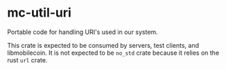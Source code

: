 mc-util-uri
=====

Portable code for handling URI's used in our system.

This crate is expected to be consumed by servers, test clients, and libmobilecoin.
It is not expected to be `no_std` crate because it relies on the rust `url` crate.
